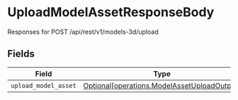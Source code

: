 # UploadModelAssetResponseBody

Responses for POST /api/rest/v1/models-3d/upload


## Fields

| Field                                                                                            | Type                                                                                             | Required                                                                                         | Description                                                                                      |
| ------------------------------------------------------------------------------------------------ | ------------------------------------------------------------------------------------------------ | ------------------------------------------------------------------------------------------------ | ------------------------------------------------------------------------------------------------ |
| `upload_model_asset`                                                                             | [Optional[operations.ModelAssetUploadOutput]](../../models/operations/modelassetuploadoutput.md) | :heavy_minus_sign:                                                                               | N/A                                                                                              |
